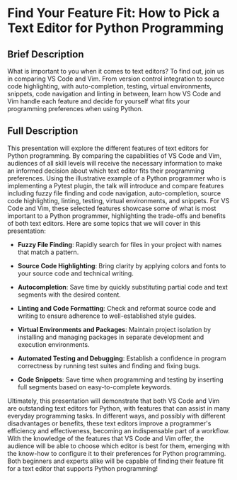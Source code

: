 # Find Your Feature Fit: How to Pick a Text Editor for Python Programming

## Brief Description

What is important to you when it comes to text editors? To find out, join us in
comparing VS Code and Vim. From version control integration to source code
highlighting, with auto-completion, testing, virtual environments, snippets,
code navigation and linting in between, learn how VS Code and Vim handle each
feature and decide for yourself what fits your programming preferences when
using Python.

## Full Description

This presentation will explore the different features of text editors for
Python programming. By comparing the capabilities of VS Code and Vim, audiences
of all skill levels will receive the necessary information to make an informed
decision about which text editor fits their programming preferences. Using the
illustrative example of a Python programmer who is implementing a Pytest
plugin, the talk will introduce and compare features including fuzzy file
finding and code navigation, auto-completion, source code highlighting,
linting, testing, virtual environments, and snippets. For VS Code and Vim,
these selected features showcase some of what is most important to a Python
programmer, highlighting the trade-offs and benefits of both text editors. Here
are some topics that we will cover in this presentation:

- **Fuzzy File Finding**: Rapidly search for files in your project with names
  that match a pattern.

- **Source Code Highlighting**: Bring clarity by applying colors and fonts to
  your source code and technical writing.

- **Autocompletion**: Save time by quickly substituting partial code and text
  segments with the desired content.

- **Linting and Code Formatting**: Check and reformat source code and writing to
  ensure adherence to well-established style guides.

- **Virtual Environments and Packages**: Maintain project isolation by
  installing and managing packages in separate development and execution
  environments.

- **Automated Testing and Debugging**: Establish a confidence in program
  correctness by running test suites and finding and fixing bugs.

- **Code Snippets**: Save time when programming and testing by inserting full
  segments based on easy-to-complete keywords.

Ultimately, this presentation will demonstrate that both VS Code and Vim are
outstanding text editors for Python, with features that can assist in many
everyday programming tasks. In different ways, and possibly with different
disadvantages or benefits, these text editors improve a programmer's efficiency
and effectiveness, becoming an indispensable part of a workflow. With the
knowledge of the features that VS Code and Vim offer, the audience will be able
to choose which editor is best for them, emerging with the know-how to configure
it to their preferences for Python programming. Both beginners and experts alike
will be capable of finding their feature fit for a text editor that supports
Python programming!
